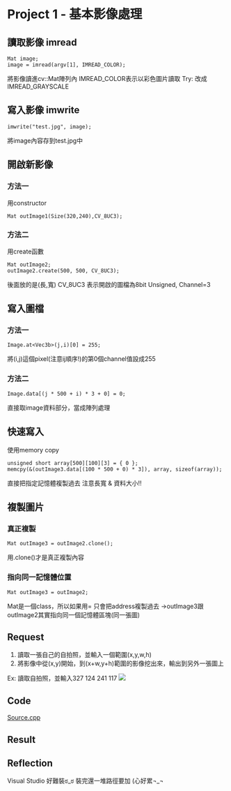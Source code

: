 # Project 1 - 基本影像處理

## 讀取影像 imread

```cpp=
Mat image;
image = imread(argv[1], IMREAD_COLOR);
```
將影像讀進cv::Mat陣列內
IMREAD_COLOR表示以彩色圖片讀取 Try: 改成IMREAD_GRAYSCALE

## 寫入影像 imwrite

```cpp=
imwrite("test.jpg", image);
```
將image內容存到test.jpg中

## 開啟新影像

### 方法一

用constructor
```cpp=
Mat outImage1(Size(320,240),CV_8UC3);
```

### 方法二

用create函數
```cpp=
Mat outImage2;
outImage2.create(500, 500, CV_8UC3);
```

後面放的是(長,寬)
CV_8UC3 表示開啟的圖檔為8bit Unsigned, Channel=3

## 寫入圖檔

### 方法一

```cpp=
Image.at<Vec3b>(j,i)[0] = 255;
```

將(i,j)這個pixel(注意ij順序!)的第0個channel值設成255

### 方法二

```cpp=
Image.data[(j * 500 + i) * 3 + 0] = 0;
```

直接取image資料部分，當成陣列處理

## 快速寫入

使用memory copy

```cpp=
unsigned short array[500][100][3] = { 0 };
memcpy(&(outImage3.data[(100 * 500 + 0) * 3]), array, sizeof(array));
```

直接把指定記憶體複製過去
注意長寬 & 資料大小!!

## 複製圖片

### 真正複製

```cpp=
Mat outImage3 = outImage2.clone();
```
用.clone()才是真正複製內容

### 指向同一記憶體位置

```cpp=
Mat outImage3 = outImage2;
```
Mat是一個class，所以如果用= 只會把address複製過去
->outImage3跟outImage2其實指向同一個記憶體區塊(同一張圖)

## Request 

1. 讀取一張自己的自拍照，並輸入一個範圍(x,y,w,h)
2. 將影像中從(x,y)開始，到(x+w,y+h)範圍的影像挖出來，輸出到另外一張圖上

Ex: 讀取自拍照，並輸入327 124 241 117
![](https://i.imgur.com/E39mBDH.png)

## Code

[Source.cpp](https://github.com/w0110/Digital-Image-Processing/blob/master/Project1/Project1/Source.cpp)

## Result

## Reflection
Visual Studio 好難裝ಠ_ಠ
裝完還一堆路徑要加 (心好累¬_¬